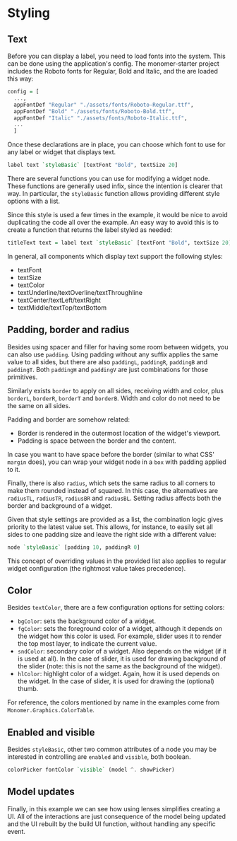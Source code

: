 # Styling

## Text

Before you can display a label, you need to load fonts into the system. This can
be done using the application's config. The monomer-starter project includes the
Roboto fonts for Regular, Bold and Italic, and the are loaded this way:

```haskell
config = [
  ...,
  appFontDef "Regular" "./assets/fonts/Roboto-Regular.ttf",
  appFontDef "Bold" "./assets/fonts/Roboto-Bold.ttf",
  appFontDef "Italic" "./assets/fonts/Roboto-Italic.ttf",
  ...
  ]
```

Once these declarations are in place, you can choose which font to use for any
label or widget that displays text.

```haskell
label text `styleBasic` [textFont "Bold", textSize 20]
```

There are several functions you can use for modifying a widget node. These
functions are generally used infix, since the intention is clearer that way. In
particular, the `styleBasic` function allows providing different style options with a
list.

Since this style is used a few times in the example, it would be nice to avoid
duplicating the code all over the example. An easy way to avoid this is to
create a function that returns the label styled as needed:

```haskell
titleText text = label text `styleBasic` [textFont "Bold", textSize 20]
```

In general, all components which display text support the following styles:

- textFont
- textSize
- textColor
- textUnderline/textOverline/textThroughline
- textCenter/textLeft/textRight
- textMiddle/textTop/textBottom

## Padding, border and radius

Besides using spacer and filler for having some room between widgets, you can
also use `padding`. Using padding without any suffix applies the same value to
all sides, but there are also `paddingL`, `paddingR`, `paddingB` and `paddingT`.
Both `paddingH` and `paddingV` are just combinations for those primitives.

Similarly exists `border` to apply on all sides, receiving width and color, plus
`borderL`, `borderR`, `borderT` and `borderB`. Width and color do not need to be
the same on all sides.

Padding and border are somehow related:

- Border is rendered in the outermost location of the widget's viewport.
- Padding is space between the border and the content.

In case you want to have space before the border (similar to what CSS' `margin`
does), you can wrap your widget node in a `box` with padding applied to it.

Finally, there is also `radius`, which sets the same radius to all corners to
make them rounded instead of squared. In this case, the alternatives are
`radiusTL`, `radiusTR`, `radiusBR` and `radiusBL`. Setting radius affects both
the border and background of a widget.

Given that style settings are provided as a list, the combination logic gives
priority to the latest value set. This allows, for instance, to easily set all
sides to one padding size and leave the right side with a different value:

```haskell
node `styleBasic` [padding 10, paddingR 0]
```

This concept of overriding values in the provided list also applies to regular
widget configuration (the rightmost value takes precedence).

## Color

Besides `textColor`, there are a few configuration options for setting colors:

- `bgColor`: sets the background color of a widget.
- `fgColor`: sets the foreground color of a widget, although it depends on the
widget how this color is used. For example, slider uses it to render the top
most layer, to indicate the current value.
- `sndColor`: secondary color of a widget. Also depends on the widget (if it 
is used at all). In the case of slider, it is used for drawing background of the
slider (note: this is not the same as the background of the widget).
- `hlColor`: highlight color of a widget. Again, how it is used depends on the
widget. In the case of slider, it is used for drawing the (optional) thumb.

For reference, the colors mentioned by name in the examples come from
`Monomer.Graphics.ColorTable`.

## Enabled and visible

Besides `styleBasic`, other two common attributes of a node you may be interested in
controlling are `enabled` and `visible`, both boolean.

```haskell
colorPicker fontColor `visible` (model ^. showPicker)
```

## Model updates

Finally, in this example we can see how using lenses simplifies creating a UI.
All of the interactions are just consequence of the model being updated and the
UI rebuilt by the build UI function, without handling any specific event.

